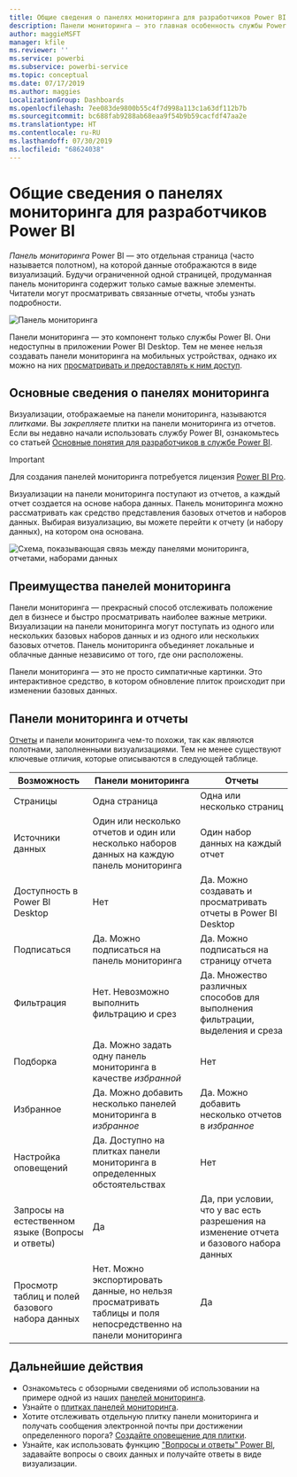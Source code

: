 ```yaml
---
title: Общие сведения о панелях мониторинга для разработчиков Power BI
description: Панели мониторинга — это главная особенность службы Power BI. Они представляют собой одну страницу, часто называемую полотном, на которой данные отображаются в виде визуализаций.
author: maggieMSFT
manager: kfile
ms.reviewer: ''
ms.service: powerbi
ms.subservice: powerbi-service
ms.topic: conceptual
ms.date: 07/17/2019
ms.author: maggies
LocalizationGroup: Dashboards
ms.openlocfilehash: 7ee083de9800b55c4f7d998a113c1a63df112b7b
ms.sourcegitcommit: bc688fab9288ab68eaa9f54b9b59cacfdf47aa2e
ms.translationtype: HT
ms.contentlocale: ru-RU
ms.lasthandoff: 07/30/2019
ms.locfileid: "68624038"
---
```

# <a name="introduction-to-dashboards-for-power-bi-designers"></a>Общие сведения о панелях мониторинга для разработчиков Power BI

*Панель мониторинга* Power BI — это отдельная страница (часто называется полотном), на которой данные отображаются в виде визуализаций. Будучи ограниченной одной страницей, продуманная панель мониторинга содержит только самые важные элементы. Читатели могут просматривать связанные отчеты, чтобы узнать подробности.

![Панель мониторинга](media/service-dashboards/power-bi-dashboard2.png)

Панели мониторинга — это компонент только службы Power BI. Они недоступны в приложении Power BI Desktop. Тем не менее нельзя создавать панели мониторинга на мобильных устройствах, однако их можно на них [просматривать и предоставлять к ним доступ](mobile-apps-view-dashboard.md).

## <a name="dashboard-basics"></a>Основные сведения о панелях мониторинга 

Визуализации, отображаемые на панели мониторинга, называются *плитками*. Вы *закрепляете* плитки на панели мониторинга из отчетов. Если вы недавно начали использовать службу Power BI, ознакомьтесь со статьей [Основные понятия для разработчиков в службе Power BI](service-basic-concepts.md).

> [!IMPORTANT]
> Для создания панелей мониторинга потребуется лицензия [Power BI Pro](service-free-vs-pro.md).

Визуализации на панели мониторинга поступают из отчетов, а каждый отчет создается на основе набора данных. Панель мониторинга можно рассматривать как средство представления базовых отчетов и наборов данных. Выбирая визуализацию, вы можете перейти к отчету (и набору данных), на котором она основана.

![Схема, показывающая связь между панелями мониторинга, отчетами, наборами данных](media/service-dashboards/power-bi-diagram.png)

## <a name="advantages-of-dashboards"></a>Преимущества панелей мониторинга
Панели мониторинга — прекрасный способ отслеживать положение дел в бизнесе и быстро просматривать наиболее важные метрики. Визуализации на панели мониторинга могут поступать из одного или нескольких базовых наборов данных и из одного или нескольких базовых отчетов. Панель мониторинга объединяет локальные и облачные данные независимо от того, где они расположены.

Панели мониторинга — это не просто симпатичные картинки. Это интерактивное средство, в котором обновление плиток происходит при изменении базовых данных.

## <a name="dashboards-versus-reports"></a>Панели мониторинга и отчеты
[Отчеты](service-reports.md) и панели мониторинга чем-то похожи, так как являются полотнами, заполненными визуализациями. Тем не менее существуют ключевые отличия, которые описываются в следующей таблице.

| **Возможность** | **Панели мониторинга** | **Отчеты** |
| --- | --- | --- |
| Страницы |Одна страница |Одна или несколько страниц |
| Источники данных |Один или несколько отчетов и один или несколько наборов данных на каждую панель мониторинга |Один набор данных на каждый отчет |
| Доступность в Power BI Desktop |Нет | Да. Можно создавать и просматривать отчеты в Power BI Desktop |
| Подписаться |Да. Можно подписаться на панель мониторинга |Да. Можно подписаться на страницу отчета |
| Фильтрация |Нет. Невозможно выполнить фильтрацию и срез |Да. Множество различных способов для выполнения фильтрации, выделения и среза |
| Подборка |Да. Можно задать одну панель мониторинга в качестве *избранной* |Нет |
| Избранное | Да. Можно добавить несколько панелей мониторинга в *избранное* | Да. Можно добавить несколько отчетов в *избранное*
| Настройка оповещений |Да. Доступно на плитках панели мониторинга в определенных обстоятельствах |Нет |
| Запросы на естественном языке (Вопросы и ответы) |Да | Да, при условии, что у вас есть разрешения на изменение отчета и базового набора данных |
| Просмотр таблиц и полей базового набора данных |Нет. Можно экспортировать данные, но нельзя просматривать таблицы и поля непосредственно на панели мониторинга |Да |


## <a name="next-steps"></a>Дальнейшие действия
* Ознакомьтесь с обзорными сведениями об использовании на примере одной из наших [панелей мониторинга](sample-tutorial-connect-to-the-samples.md).
* Узнайте о [плитках панелей мониторинга](service-dashboard-tiles.md).
* Хотите отслеживать отдельную плитку панели мониторинга и получать сообщения электронной почты при достижении определенного порога? [Создайте оповещение для плитки](service-set-data-alerts.md).
* Узнайте, как использовать функцию ["Вопросы и ответы" Power BI](power-bi-tutorial-q-and-a.md), задавайте вопросы о своих данных и получайте ответы в виде визуализации.

